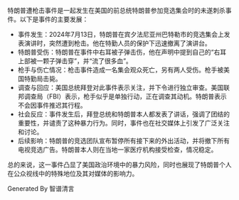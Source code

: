 特朗普遭枪击事件是一起发生在美国的前总统特朗普参加竞选集会时的未遂刺杀事件。以下是事件的主要发展：

* 事件发生：2024年7月13日，特朗普在宾夕法尼亚州巴特勒市的竞选集会上发表演讲时，突然遭到枪击。他在特勤人员的保护下迅速撤离了演讲台。
* 特朗普受伤：特朗普在事件中右耳被子弹击伤，他在声明中提到自己的“右耳上部被一颗子弹击穿”，并“流了很多血”。
* 枪手与伤亡情况：枪击事件造成一名集会观众死亡，另有两人受伤。枪手被美国特勤局击毙。
* 调查与回应：美国总统拜登对此事件表示关注，并下令进行独立审查。美国联邦调查局（FBI）表示，枪手似乎是单独行动，正在调查其动机。特朗普表示不会因事件推迟其行程。
* 社会反应：事件发生后，拜登总统和特朗普本人都发表了讲话，强调了团结的重要性，并谴责了这种暴力行为。同时，事件也在社交媒体上引发了广泛关注和讨论。
* 后续影响：特朗普的竞选团队宣布暂停所有接下来的外出活动，并将撤下所有电视竞选广告。特朗普本人则在当地一家医疗机构接受检查，情况稳定。
  
总的来说，这一事件凸显了美国政治环境中的暴力风险，同时也展现了特朗普个人在公众视线中的特殊地位及其对媒体的影响力。

Generated By 智谱清言